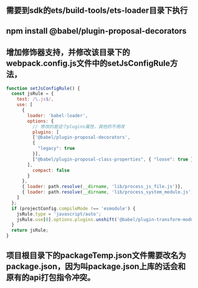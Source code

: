 ## 需要到sdk的ets/build-tools/ets-loader目录下执行
## npm install @babel/plugin-proposal-decorators
## 增加修饰器支持，并修改该目录下的webpack.config.js文件中的setJsConfigRule方法，
```javascript
function setJsConfigRule() {
  const jsRule = {
    test: /\.js$/,
    use: [
      {
        loader: 'babel-loader',
        options: {
          // 修改的是这个plugins属性，其他的不用改
          plugins: [
          ['@babel/plugin-proposal-decorators',
          {
            "legacy": true
          }],
          ["@babel/plugin-proposal-class-properties", { "loose": true }]
        ],
          compact: false
        }
      },
      { loader: path.resolve(__dirname, 'lib/process_js_file.js')},
      { loader: path.resolve(__dirname, 'lib/process_system_module.js') }
    ]
  };
  if (projectConfig.compileMode !== 'esmodule') {
    jsRule.type = 'javascript/auto';
    jsRule.use[0].options.plugins.unshift('@babel/plugin-transform-modules-commonjs');
  }
  return jsRule;
}
```
## 项目根目录下的packageTemp.json文件需要改名为package.json，因为叫package.json上库的话会和原有的api打包指令冲突。
